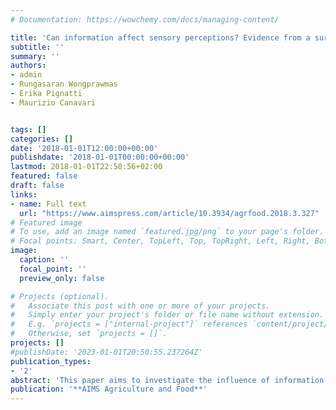 ```yaml
---
# Documentation: https://wowchemy.com/docs/managing-content/

title: 'Can information affect sensory perceptions? Evidence from a survey on Italian organic food consumers'
subtitle: ''
summary: ''
authors:
- admin 
- Rungasaran Wongprawmas 
- Erika Pignatti 
- Maurizio Canavari


tags: []
categories: []
date: '2018-01-01T12:00:00+00:00'
publishdate: '2018-01-01T00:00:00+00:00'
lastmod: 2018-01-01T22:50:56+02:00
featured: false
draft: false
links: 
- name: Full text
  url: "https://www.aimspress.com/article/10.3934/agrfood.2018.3.327"
# Featured image
# To use, add an image named `featured.jpg/png` to your page's folder.
# Focal points: Smart, Center, TopLeft, Top, TopRight, Left, Right, BottomLeft, Bottom, BottomRight.
image:
  caption: ''
  focal_point: ''
  preview_only: false

# Projects (optional).
#   Associate this post with one or more of your projects.
#   Simply enter your project's folder or file name without extension.
#   E.g. `projects = ["internal-project"]` references `content/project/deep-learning/index.md`.
#   Otherwise, set `projects = []`.
projects: []
#publishDate: '2023-01-01T20:50:55.237264Z'
publication_types: 
- '2'
abstract: 'This paper aims to investigate the influence of information on consumers preferences and sensory perceptions of organic food using a sample of 301 Italian organic food consumers. Consumers stated their preferences for "core organic" attributes, labels and information on food products and performed blind and informed tests on strawberry yoghurts and cookies. Data were analysed using descriptive analysis, Mann-Whitney U tests and Wilcoxon signed-rank test. Results revealed that consumers appreciate "core organic" attributes, like artisanal production and variability of sensory attributes. Comparing blind and informed tests, results showed that information affects the overall liking of products and consumers perception of product-specific sensory attributes. However, the influence of information on sensory perceptions depends on the product category, sensory attributes and the type of information provided.'
publication: '**AIMS Agriculture and Food**'
---
```

